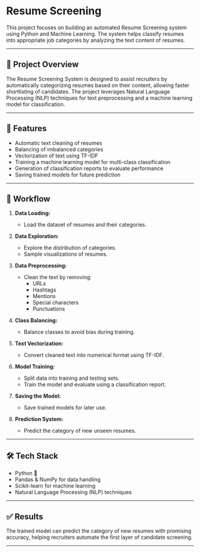 # Resume Screening

This project focuses on building an automated Resume Screening system using Python and Machine Learning. The system helps classify resumes into appropriate job categories by analyzing the text content of resumes.

---

## 📌 Project Overview

The Resume Screening System is designed to assist recruiters by automatically categorizing resumes based on their content, allowing faster shortlisting of candidates. The project leverages Natural Language Processing (NLP) techniques for text preprocessing and a machine learning model for classification.

---

## 🚀 Features

- Automatic text cleaning of resumes
- Balancing of imbalanced categories
- Vectorization of text using TF-IDF
- Training a machine learning model for multi-class classification
- Generation of classification reports to evaluate performance
- Saving trained models for future prediction

---

## 🧠 Workflow

1. **Data Loading:**  
   - Load the dataset of resumes and their categories.

2. **Data Exploration:**  
   - Explore the distribution of categories.
   - Sample visualizations of resumes.

3. **Data Preprocessing:**  
   - Clean the text by removing:
     - URLs
     - Hashtags
     - Mentions
     - Special characters
     - Punctuations

4. **Class Balancing:**  
   - Balance classes to avoid bias during training.

5. **Text Vectorization:**  
   - Convert cleaned text into numerical format using TF-IDF.

6. **Model Training:**  
   - Split data into training and testing sets.
   - Train the model and evaluate using a classification report.

7. **Saving the Model:**  
   - Save trained models for later use.

8. **Prediction System:**  
   - Predict the category of new unseen resumes.

---

## 🛠️ Tech Stack

- Python 🤖
- Pandas & NumPy for data handling
- Scikit-learn for machine learning
- Natural Language Processing (NLP) techniques

---

## ✅ Results

The trained model can predict the category of new resumes with promising accuracy, helping recruiters automate the first layer of candidate screening.

---

